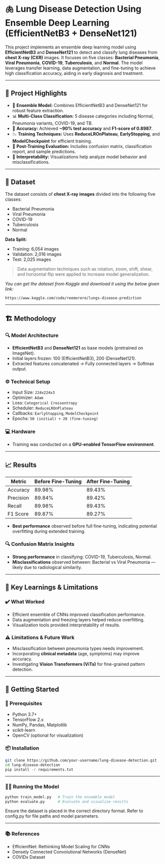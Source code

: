 # 🫁 Lung Disease Detection Using Ensemble Deep Learning (EfficientNetB3 + DenseNet121)

This project implements an ensemble deep learning model using **EfficientNetB3** and **DenseNet121** to detect and classify lung diseases from **chest X-ray (CXR)** images. It focuses on five classes: **Bacterial Pneumonia**, **Viral Pneumonia**, **COVID-19**, **Tuberculosis**, and **Normal**. The model leverages transfer learning, data augmentation, and fine-tuning to achieve high classification accuracy, aiding in early diagnosis and treatment.

---

## 📌 Project Highlights

- 🧠 **Ensemble Model:** Combines EfficientNetB3 and DenseNet121 for robust feature extraction.
- 📊 **Multi-Class Classification:** 5 disease categories including Normal, Pneumonia variants, COVID-19, and TB.
- 🧪 **Accuracy:** Achieved **~90% test accuracy** and **F1-score of 0.8987**.
- 📉 **Training Techniques:** Uses **ReduceLROnPlateau**, **EarlyStopping**, and **ModelCheckpoint** for efficient training.
- 🧰 **Post-Training Evaluation:** Includes confusion matrix, classification report, and sample predictions.
- 🔬 **Interpretability:** Visualizations help analyze model behavior and misclassifications.

---

## 📁 Dataset

The dataset consists of **chest X-ray images** divided into the following five classes:
- Bacterial Pneumonia
- Viral Pneumonia
- COVID-19
- Tuberculosis
- Normal

**Data Split:**
- Training: 6,054 images  
- Validation: 2,016 images  
- Test: 2,025 images

> Data augmentation techniques such as rotation, zoom, shift, shear, and horizontal flip were applied to increase model generalization.

*You can get the dataset from Kaggle and download it using the below given link:*
```bash
https://www.kaggle.com/code/reemorere/lungs-disease-prediction
```

---

## 🏗️ Methodology

### 🔍 Model Architecture
- **EfficientNetB3** and **DenseNet121** as base models (pretrained on ImageNet).
- Initial layers frozen: 100 (EfficientNetB3), 200 (DenseNet121).
- Extracted features concatenated → Fully connected layers → Softmax output.

### ⚙️ Technical Setup
- Input Size: `224x224x3`
- Optimizer: `Adam`
- Loss: `Categorical Crossentropy`
- Scheduler: `ReduceLROnPlateau`
- Callbacks: `EarlyStopping`, `ModelCheckpoint`
- Epochs: `50 (initial) + 20 (fine-tuning)`

### 💻 Hardware
- Training was conducted on a **GPU-enabled TensorFlow environment**.

---

## 📈 Results

| Metric        | Before Fine-Tuning | After Fine-Tuning |
|---------------|--------------------|-------------------|
| Accuracy      | 89.98%             | 89.43%            |
| Precision     | 89.84%             | 89.42%            |
| Recall        | 89.98%             | 89.43%            |
| F1 Score      | 89.87%             | 89.27%            |

- **Best performance** observed before full fine-tuning, indicating potential overfitting during extended training.

### 🔍 Confusion Matrix Insights
- **Strong performance** in classifying: COVID-19, Tuberculosis, Normal.
- **Misclassifications** observed between: Bacterial vs Viral Pneumonia — likely due to radiological similarity.

---

## 🧠 Key Learnings & Limitations

### ✔️ What Worked
- Efficient ensemble of CNNs improved classification performance.
- Data augmentation and freezing layers helped reduce overfitting.
- Visualization tools provided interpretability of results.

### ⚠️ Limitations & Future Work
- Misclassification between pneumonia types needs improvement.
- Incorporating **clinical metadata** (age, symptoms) may improve accuracy.
- Investigating **Vision Transformers (ViTs)** for fine-grained pattern detection.

---

## 🚀 Getting Started

### 🔧 Prerequisites
- Python 3.7+
- TensorFlow 2.x
- NumPy, Pandas, Matplotlib
- scikit-learn
- OpenCV (optional for visualization)

### 📦 Installation

```bash
git clone https://github.com/your-username/lung-disease-detection.git
cd lung-disease-detection
pip install -r requirements.txt
```
---

### 🏃‍♂️ Running the Model
```bash
python train_model.py   # Train the ensemble model
python evaluate.py      # Evaluate and visualize results
```
Ensure the dataset is placed in the correct directory format. Refer to config.py for file paths and model parameters.

---

### 📚 References
- EfficientNet: Rethinking Model Scaling for CNNs
- Densely Connected Convolutional Networks (DenseNet)
- COVIDx Dataset
